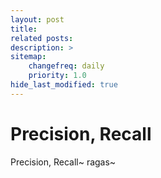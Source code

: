 ```yaml
---
layout: post
title: 
related posts:
description: >
sitemap:
    changefreq: daily
    priority: 1.0
hide_last_modified: true
---
```



# Precision, Recall

Precision, Recall~
ragas~